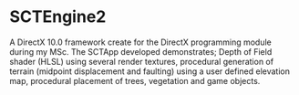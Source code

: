 SCTEngine2
==========

A DirectX 10.0 framework create for the DirectX programming module during my MSc. The SCTApp developed demonstrates; Depth of Field shader (HLSL) using several render textures, procedural generation of terrain (midpoint displacement and faulting) using a user defined elevation map, procedural placement of trees, vegetation and game objects.